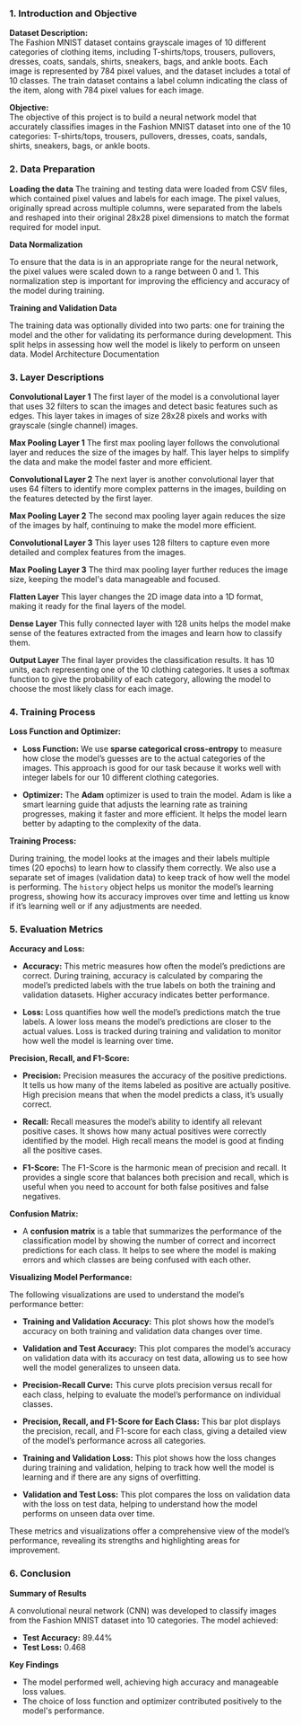 ### 1. Introduction and Objective

**Dataset Description:**  
The Fashion MNIST dataset contains grayscale images of 10 different categories of clothing items, including T-shirts/tops, trousers, pullovers, dresses, coats, sandals, shirts, sneakers, bags, and ankle boots. Each image is represented by 784 pixel values, and the dataset includes a total of 10 classes. The train dataset contains a label column indicating the class of the item, along with 784 pixel values for each image.

**Objective:**  
The objective of this project is to build a neural network model that accurately classifies images in the Fashion MNIST dataset into one of the 10 categories: T-shirts/tops, trousers, pullovers, dresses, coats, sandals, shirts, sneakers, bags, or ankle boots.

### 2. Data Preparation
**Loading the data**
The training and testing data were loaded from CSV files, which contained pixel values and labels for each image. The pixel values, originally spread across multiple columns, were separated from the labels and reshaped into their original 28x28 pixel dimensions to match the format required for model input.

**Data Normalization**

To ensure that the data is in an appropriate range for the neural network, the pixel values were scaled down to a range between 0 and 1. This normalization step is important for improving the efficiency and accuracy of the model during training.

**Training and Validation Data**

The training data was optionally divided into two parts: one for training the model and the other for validating its performance during development. This split helps in assessing how well the model is likely to perform on unseen data.
Model Architecture Documentation


### 3. Layer Descriptions

**Convolutional Layer 1**
The first layer of the model is a convolutional layer that uses 32 filters to scan the images and detect basic features such as edges. This layer takes in images of size 28x28 pixels and works with grayscale (single channel) images.

**Max Pooling Layer 1**
The first max pooling layer follows the convolutional layer and reduces the size of the images by half. This layer helps to simplify the data and make the model faster and more efficient.

**Convolutional Layer 2**
The next layer is another convolutional layer that uses 64 filters to identify more complex patterns in the images, building on the features detected by the first layer.

**Max Pooling Layer 2**
The second max pooling layer again reduces the size of the images by half, continuing to make the model more efficient.

**Convolutional Layer 3**
This layer uses 128 filters to capture even more detailed and complex features from the images.

**Max Pooling Layer 3**
The third max pooling layer further reduces the image size, keeping the model's data manageable and focused.

**Flatten Layer**
This layer changes the 2D image data into a 1D format, making it ready for the final layers of the model.

**Dense Layer**
This fully connected layer with 128 units helps the model make sense of the features extracted from the images and learn how to classify them.

**Output Layer**
The final layer provides the classification results. It has 10 units, each representing one of the 10 clothing categories. It uses a softmax function to give the probability of each category, allowing the model to choose the most likely class for each image.

### 4. Training Process

**Loss Function and Optimizer:**

- **Loss Function:** We use **sparse categorical cross-entropy** to measure how close the model’s guesses are to the actual categories of the images. This approach is good for our task because it works well with integer labels for our 10 different clothing categories.

- **Optimizer:** The **Adam** optimizer is used to train the model. Adam is like a smart learning guide that adjusts the learning rate as training progresses, making it faster and more efficient. It helps the model learn better by adapting to the complexity of the data.

**Training Process:**

During training, the model looks at the images and their labels multiple times (20 epochs) to learn how to classify them correctly. We also use a separate set of images (validation data) to keep track of how well the model is performing. The `history` object helps us monitor the model’s learning progress, showing how its accuracy improves over time and letting us know if it’s learning well or if any adjustments are needed.

### 5. Evaluation Metrics

**Accuracy and Loss:**

- **Accuracy:** This metric measures how often the model’s predictions are correct. During training, accuracy is calculated by comparing the model’s predicted labels with the true labels on both the training and validation datasets. Higher accuracy indicates better performance.

- **Loss:** Loss quantifies how well the model’s predictions match the true labels. A lower loss means the model’s predictions are closer to the actual values. Loss is tracked during training and validation to monitor how well the model is learning over time.

**Precision, Recall, and F1-Score:**

- **Precision:** Precision measures the accuracy of the positive predictions. It tells us how many of the items labeled as positive are actually positive. High precision means that when the model predicts a class, it’s usually correct.

- **Recall:** Recall measures the model’s ability to identify all relevant positive cases. It shows how many actual positives were correctly identified by the model. High recall means the model is good at finding all the positive cases.

- **F1-Score:** The F1-Score is the harmonic mean of precision and recall. It provides a single score that balances both precision and recall, which is useful when you need to account for both false positives and false negatives.

**Confusion Matrix:**

- A **confusion matrix** is a table that summarizes the performance of the classification model by showing the number of correct and incorrect predictions for each class. It helps to see where the model is making errors and which classes are being confused with each other.

**Visualizing Model Performance:**

The following visualizations are used to understand the model’s performance better:

- **Training and Validation Accuracy:** This plot shows how the model’s accuracy on both training and validation data changes over time.

- **Validation and Test Accuracy:** This plot compares the model’s accuracy on validation data with its accuracy on test data, allowing us to see how well the model generalizes to unseen data.

- **Precision-Recall Curve:** This curve plots precision versus recall for each class, helping to evaluate the model’s performance on individual classes.

- **Precision, Recall, and F1-Score for Each Class:** This bar plot displays the precision, recall, and F1-score for each class, giving a detailed view of the model’s performance across all categories.

- **Training and Validation Loss:** This plot shows how the loss changes during training and validation, helping to track how well the model is learning and if there are any signs of overfitting.

- **Validation and Test Loss:** This plot compares the loss on validation data with the loss on test data, helping to understand how the model performs on unseen data over time.

These metrics and visualizations offer a comprehensive view of the model’s performance, revealing its strengths and highlighting areas for improvement.

### 6. Conclusion
**Summary of Results**

A convolutional neural network (CNN) was developed to classify images from the Fashion MNIST dataset into 10 categories. The model achieved:

- **Test Accuracy:** 89.44%
- **Test Loss:** 0.468

**Key Findings**

- The model performed well, achieving high accuracy and manageable loss values.
- The choice of loss function and optimizer contributed positively to the model's performance.

